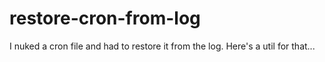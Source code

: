 # restore-cron-from-log
I nuked a cron file and had to restore it from the log. Here's a util for that...
